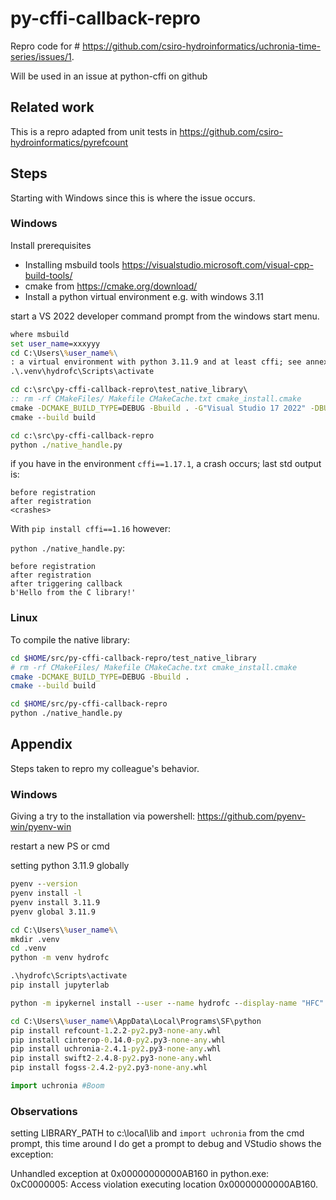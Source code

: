 # py-cffi-callback-repro

Repro code for # https://github.com/csiro-hydroinformatics/uchronia-time-series/issues/1. 

Will be used in an issue at python-cffi on github

## Related work

This is a repro adapted from unit tests in https://github.com/csiro-hydroinformatics/pyrefcount

## Steps

Starting with Windows since this is where the issue occurs.

### Windows

Install prerequisites

* Installing msbuild tools https://visualstudio.microsoft.com/visual-cpp-build-tools/
* cmake from https://cmake.org/download/
* Install a python virtual environment  e.g. with windows 3.11

start a VS 2022 developer command prompt from the windows start menu.

```bat
where msbuild
set user_name=xxxyyy
cd C:\Users\%user_name%\
: a virtual environment with python 3.11.9 and at least cffi; see annex section
.\.venv\hydrofc\Scripts\activate

cd c:\src\py-cffi-callback-repro\test_native_library\
:: rm -rf CMakeFiles/ Makefile CMakeCache.txt cmake_install.cmake
cmake -DCMAKE_BUILD_TYPE=DEBUG -Bbuild . -G"Visual Studio 17 2022" -DBUILD_SHARED_LIBS:BOOL=ON 
cmake --build build
```

```bat
cd c:\src\py-cffi-callback-repro
python ./native_handle.py 
```

if you have in the environment `cffi==1.17.1`, a crash occurs; last std output is:

```text
before registration
after registration
<crashes>
```

With  `pip install cffi==1.16` however:

`python ./native_handle.py`:

```text
before registration
after registration
after triggering callback
b'Hello from the C library!'
```

### Linux

To compile the native library:

```sh
cd $HOME/src/py-cffi-callback-repro/test_native_library
# rm -rf CMakeFiles/ Makefile CMakeCache.txt cmake_install.cmake
cmake -DCMAKE_BUILD_TYPE=DEBUG -Bbuild .
cmake --build build
```

```sh
cd $HOME/src/py-cffi-callback-repro
python ./native_handle.py 
```

## Appendix

Steps taken to repro my colleague's behavior.

### Windows

Giving a try to the installation via powershell: https://github.com/pyenv-win/pyenv-win

restart a new PS or cmd

setting python 3.11.9 globally

```bat
pyenv --version
pyenv install -l
pyenv install 3.11.9
pyenv global 3.11.9

cd C:\Users\%user_name%\
mkdir .venv
cd .venv
python -m venv hydrofc

.\hydrofc\Scripts\activate
pip install jupyterlab

python -m ipykernel install --user --name hydrofc --display-name "HFC"

cd C:\Users\%user_name%\AppData\Local\Programs\SF\python
pip install refcount-1.2.2-py2.py3-none-any.whl
pip install cinterop-0.14.0-py2.py3-none-any.whl
pip install uchronia-2.4.1-py2.py3-none-any.whl
pip install swift2-2.4.8-py2.py3-none-any.whl
pip install fogss-2.4.2-py2.py3-none-any.whl
```

```py
import uchronia #Boom
```

### Observations

setting LIBRARY_PATH to c:\local\lib and `import uchronia` from the cmd prompt, this time around I do get a prompt to debug and VStudio shows the exception:

Unhandled exception at 0x00000000000AB160 in python.exe: 0xC0000005: Access violation executing location 0x00000000000AB160.
